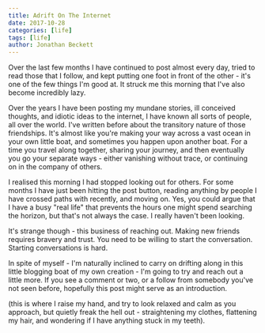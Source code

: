 ```yaml
---
title: Adrift On The Internet
date: 2017-10-28
categories: [life]
tags: [life]
author: Jonathan Beckett
---
```


Over the last few months I have continued to post almost every day, tried to read those that I follow, and kept putting one foot in front of the other - it's one of the few things I'm good at. It struck me this morning that I've also become incredibly lazy.

Over the years I have been posting my mundane stories, ill conceived thoughts, and idiotic ideas to the internet, I have known all sorts of people, all over the world. I've written before about the transitory nature of those friendships. It's almost like you're making your way across a vast ocean in your own little boat, and sometimes you happen upon another boat. For a time you travel along together, sharing your journey, and then eventually you go your separate ways - either vanishing without trace, or continuing on in the company of others.

I realised this morning I had stopped looking out for others. For some months I have just been hitting the post button, reading anything by people I have crossed paths with recently, and moving on. Yes, you could argue that I have a busy "real life" that prevents the hours one might spend searching the horizon, but that's not always the case. I really haven't been looking.

It's strange though - this business of reaching out. Making new friends requires bravery and trust. You need to be willing to start the conversation. Starting conversations is hard.

In spite of myself - I'm naturally inclined to carry on drifting along in this little blogging boat of my own creation - I'm going to try and reach out a little more. If you see a comment or two, or a follow from somebody you've not seen before, hopefully this post might serve as an introduction.

(this is where I raise my hand, and try to look relaxed and calm as you approach, but quietly freak the hell out - straightening my clothes, flattening my hair, and wondering if I have anything stuck in my teeth).
